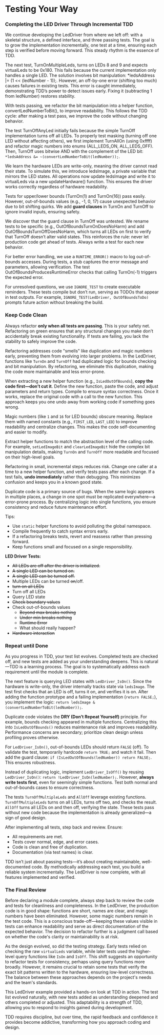 # Testing Your Way

### Completing the LED Driver Through Incremental TDD

We continue developing the LedDriver from where we left off: with a skeletal
structure, a defined interface, and three passing tests. The goal is to grow the
implementation incrementally, one test at a time, ensuring each step is verified
before moving forward. This steady rhythm is the essence of TDD.

The next test, TurnOnMultipleLeds, turns on LEDs 8 and 9 and expects virtualLeds
to be 0x180. This fails because the current implementation only handles a single
LED. The solution involves bit manipulation: *ledsAddress |= (1 << (ledNumber -
1));. However, an off-by-one error (shifting too much) causes failures in
existing tests. This error is caught immediately, demonstrating TDD’s power to
detect issues early. Fixing it (subtracting 1 from ledNumber) restores
stability.

With tests passing, we refactor the bit manipulation into a helper function,
convertLedNumberToBit(), to improve readability. This follows the TDD cycle:
after making a test pass, we improve the code without changing behavior.

The test TurnOffAnyLed initially fails because the simple TurnOff implementation
turns off all LEDs. To properly test masking (turning off one LED without
affecting others), we first implement TurnAllOn (using 0xffff) and refactor
magic numbers into enums (ALL_LEDS_ON, ALL_LEDS_OFF). Then, TurnOff uses bitwise
AND with the complement of the LED bit: `*ledsAddress &= ~(convertLedNumberToBit(ledNumber));`.

We learn the hardware LEDs are write-only, meaning the driver cannot read their
state. To simulate this, we introduce ledsImage, a private variable that mirrors
the LED states. All operations now update ledsImage and write it to virtualLeds
via a new updateHardware() function. This ensures the driver works correctly
regardless of hardware readability.

Tests for upper/lower bounds (TurnOn(1) and TurnOn(16)) pass easily. However,
out-of-bounds values (e.g., -1, 0, 17) cause unexpected behavior due to bit
shifting quirks. We add **guard clauses** in TurnOn and TurnOff to ignore invalid
inputs, ensuring safety.

We discover that the guard clause in TurnOff was untested. We rename tests to be
specific (e.g., OutOfBoundsTurnOnDoesNoHarm) and add
OutOfBoundsTurnOffDoesNoHarm, which turns all LEDs on first to verify that
TurnOff doesn’t alter valid states. This reinforces the rule: never let
production code get ahead of tests. Always write a test for each new behavior.

For better error handling, we use a `RUNTIME_ERROR()` macro to log out-of-bounds
accesses. During tests, a stub captures the error message and parameters,
allowing verification. The test OutOfBoundsProducesRuntimeError checks that
calling TurnOn(-1) triggers the expected error.

For unresolved questions, we use `IGNORE_TEST` to create executable reminders.
These tests compile but don’t run, serving as TODOs that appear in test outputs.
For example, `IGNORE_TEST(LedDriver, OutOfBoundsToDo)` prompts future action
without breaking the build.

### Keep Code Clean

Always refactor **only when all tests are passing**. This is your safety net.
Refactoring on green ensures that any structural changes you make don’t
accidentally break existing functionality. If tests are failing, you lack the
stability to safely improve the code.

Refactoring addresses code "smells" like duplication and magic numbers early,
preventing them from evolving into larger problems. In the LedDriver, functions
like `TurnOn` and `TurnOff` had duplicated logic for bounds checking and bit
manipulation. By refactoring, we eliminate this duplication, making the code
more maintainable and less error-prone.

When extracting a new helper function (e.g., `IsLedOutOfBounds`), **copy the
code first—don’t cut it**. Define the new function, paste the code, and adjust
parameters and return types. Compile to ensure syntax correctness. Once it
works, replace the original code with a call to the new function. This approach
keeps you one undo away from working code if something goes wrong.

Magic numbers (like `1` and `16` for LED bounds) obscure meaning. Replace them
with named constants (e.g., `FIRST_LED`, `LAST_LED`) to improve readability and
centralize changes. This makes the code self-documenting and easier to modify.

Extract helper functions to match the abstraction level of the calling code. For
example, `setLedImageBit` and `clearLedImageBit` hide the complex bit
manipulation details, making `TurnOn` and `TurnOff` more readable and focused on
their high-level goals.

Refactoring in small, incremental steps reduces risk. Change one caller at a
time to a new helper function, and verify tests pass after each change. If a
test fails, **undo immediately** rather than debugging. This minimizes confusion
and keeps you in a known good state.

Duplicate code is a primary source of bugs. When the same logic appears in
multiple places, a change in one spot must be replicated everywhere—a
error-prone process. By centralizing logic into single functions, you ensure
consistency and reduce future maintenance effort.

Tips:

- Use `static` helper functions to avoid polluting the global namespace.
- Compile frequently to catch syntax errors early.
- If a refactoring breaks tests, revert and reassess rather than pressing forward.
- Keep functions small and focused on a single responsibility.

**LED Driver Tests:**

- ~~All LEDs are off after the driver is initialized.~~
- ~~A single LED can be turned on.~~
- ~~A single LED can be turned off.~~
- Multiple LEDs can be turned ~~on~~/off.
- ~~turn on all LEDs~~
- Turn off all LEDs
- Query LED state
- ~~Check boundary values~~
- Check out-of-bounds values
    - ~~Beyond max breaks nothing~~
    - ~~Under min breaks nothing~~
    - ~~Runtime Error~~
    - What should really happen?
- ~~Hardware interaction~~

### Repeat until Done

As you progress in TDD, your test list evolves. Completed tests are checked off,
and new tests are added as your understanding deepens. This is natural—TDD is a
learning process. The goal is to systematically address each requirement until
the module is complete.

The next feature is querying LED states with `LedDriver_IsOn()`. Since the
hardware is write-only, the driver internally tracks state via `ledsImage`. The
test first checks that an LED is off, turns it on, and verifies it is on. After
adding the function prototype and a failing implementation (`return FALSE;`),
you implement the logic: `return ledsImage & (convertLedNumberToBit(ledNumber));`.

Duplicate code violates the **DRY (Don’t Repeat Yourself)** principle. For
example, bounds checking appeared in multiple functions. Centralizing this into
`IsLedOutOfBounds()` reduces maintenance risk and improves readability.
Performance concerns are secondary; prioritize clean design unless profiling
proves otherwise.

For `LedDriver_IsOn()`, out-of-bounds LEDs should return `FALSE` (off). To
validate the test, temporarily hardcode `return TRUE;` and watch it fail. Then
add the guard clause: `if (IsLedOutOfBounds(ledNumber)) return FALSE;`. This
ensures robustness.

Instead of duplicating logic, implement `LedDriver_IsOff()` by reusing
`LedDriver_IsOn()`: `return !LedDriver_IsOn(ledNumber);`. However,
**always write tests first**, even for seemingly simple functions. Test both
normal and out-of-bounds cases to ensure correctness.

The tests `TurnOffMultipleLeds` and `AllOff` leverage existing functions.
`TurnOffMultipleLeds` turns on all LEDs, turns off two, and checks the result.
`AllOff` turns all LEDs on and then off, verifying the state. These tests pass
without new code because the implementation is already generalized—a sign of
good design.

After implementing all tests, step back and review. Ensure:
- All requirements are met.
- Tests cover normal, edge, and error cases.
- Code is clean and free of duplication.
- Documentation (via test names) is clear.

TDD isn’t just about passing tests—it’s about creating maintainable,
well-documented code. By methodically addressing each test, you build a reliable
system incrementally. The LedDriver is now complete, with all features
implemented and verified.

### The Final Review

Before declaring a module complete, always step back to review the code and
tests for cleanliness and completeness. In the LedDriver, the production code is
in good shape: functions are short, names are clear, and magic numbers have been
eliminated. However, some magic numbers remain in the test code. This is a
conscious trade-off—keeping these values visible in tests can enhance
readability and serve as direct documentation of the expected behavior. The
decision to refactor further is a judgment call based on whether the code's
clarity or maintainability is at risk.

As the design evolved, so did the testing strategy. Early tests relied on
checking the raw `virtualLeds` variable, while later tests used the higher-level
query functions like `IsOn` and `IsOff`. This shift suggests an opportunity to
refactor tests for consistency, perhaps using query functions more broadly.
However, it remains crucial to retain some tests that verify the exact bit
patterns written to the hardware, ensuring low-level correctness. The balance
between these approaches depends on the project's needs and the team's
standards. 

This LedDriver example provided a hands-on look at TDD in action. The test list
evolved naturally, with new tests added as understanding deepened and others
completed or adjusted. This adaptability is a strength of TDD, allowing you to
respond to insights gained during development. 

TDD requires discipline, but over time, the rapid feedback and confidence it
provides become addictive, transforming how you approach coding and design.
